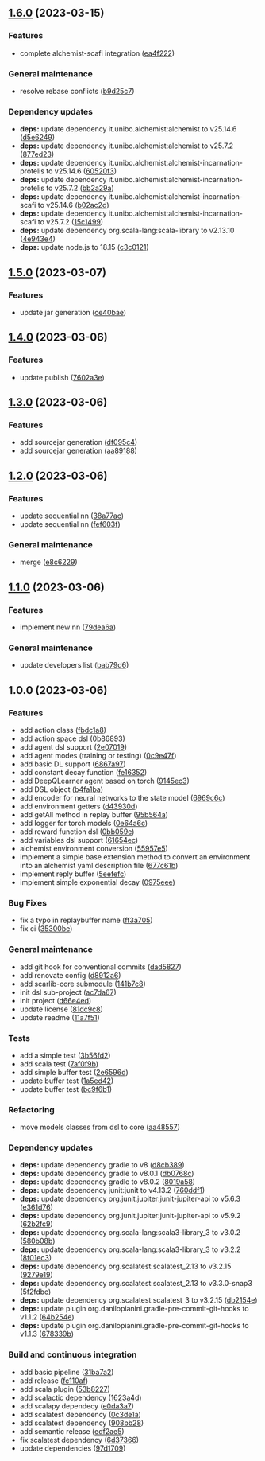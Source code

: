 ## [1.6.0](https://github.com/ScaRLib-group/ScaRLib/compare/1.5.0...1.6.0) (2023-03-15)


### Features

* complete alchemist-scafi integration ([ea4f222](https://github.com/ScaRLib-group/ScaRLib/commit/ea4f2228a3fd398f15e37797fdec1b888b517389))


### General maintenance

* resolve rebase conflicts ([b9d25c7](https://github.com/ScaRLib-group/ScaRLib/commit/b9d25c73b4d7107f9a215bb5ca2f4c4ca0487ea4))


### Dependency updates

* **deps:** update dependency it.unibo.alchemist:alchemist to v25.14.6 ([d5e6249](https://github.com/ScaRLib-group/ScaRLib/commit/d5e624987d9d985733297120bd60f087bad6a2dd))
* **deps:** update dependency it.unibo.alchemist:alchemist to v25.7.2 ([877ed23](https://github.com/ScaRLib-group/ScaRLib/commit/877ed2355cc8a9b28ea66f97cc986c85e8541094))
* **deps:** update dependency it.unibo.alchemist:alchemist-incarnation-protelis to v25.14.6 ([60520f3](https://github.com/ScaRLib-group/ScaRLib/commit/60520f37347f47e26978f2ae54eaaf4cce553fd2))
* **deps:** update dependency it.unibo.alchemist:alchemist-incarnation-protelis to v25.7.2 ([bb2a29a](https://github.com/ScaRLib-group/ScaRLib/commit/bb2a29a9666bb1308d3ddb29abc33413f731c4a3))
* **deps:** update dependency it.unibo.alchemist:alchemist-incarnation-scafi to v25.14.6 ([b02ac2d](https://github.com/ScaRLib-group/ScaRLib/commit/b02ac2d3c33e763c4e7f01eccc888bfcb62311ee))
* **deps:** update dependency it.unibo.alchemist:alchemist-incarnation-scafi to v25.7.2 ([15c1499](https://github.com/ScaRLib-group/ScaRLib/commit/15c14993d85595b9f6cea0316be225871318bc98))
* **deps:** update dependency org.scala-lang:scala-library to v2.13.10 ([4e943e4](https://github.com/ScaRLib-group/ScaRLib/commit/4e943e477f543f54c6b9a25d5f71d4b7e75ae52e))
* **deps:** update node.js to 18.15 ([c3c0121](https://github.com/ScaRLib-group/ScaRLib/commit/c3c01211a6739d59e59f78142a77c53611886ca5))

## [1.5.0](https://github.com/davidedomini/ScaRLib/compare/1.4.0...1.5.0) (2023-03-07)


### Features

* update jar generation ([ce40bae](https://github.com/davidedomini/ScaRLib/commit/ce40bae25af4aff59b96f141406d798fd2f860ab))

## [1.4.0](https://github.com/davidedomini/ScaRLib/compare/1.3.0...1.4.0) (2023-03-06)


### Features

* update publish ([7602a3e](https://github.com/davidedomini/ScaRLib/commit/7602a3e0531e6b0095bd7b819d60e480b2aa59c2))

## [1.3.0](https://github.com/davidedomini/ScaRLib/compare/1.2.0...1.3.0) (2023-03-06)


### Features

* add sourcejar generation ([df095c4](https://github.com/davidedomini/ScaRLib/commit/df095c407f2912703edbf3a52465fea4035e2904))
* add sourcejar generation ([aa89188](https://github.com/davidedomini/ScaRLib/commit/aa8918845251fa480d670c6c10e76fdbc79c1e70))

## [1.2.0](https://github.com/davidedomini/ScaRLib/compare/1.1.0...1.2.0) (2023-03-06)


### Features

* update sequential nn ([38a77ac](https://github.com/davidedomini/ScaRLib/commit/38a77ace69796f6b6c144802b3324485cc994cd2))
* update sequential nn ([fef603f](https://github.com/davidedomini/ScaRLib/commit/fef603f5734bca7cc67bd0dabda11115e6bc88a9))


### General maintenance

* merge ([e8c6229](https://github.com/davidedomini/ScaRLib/commit/e8c6229febda20d0335a792c88802ca093c2f0eb))

## [1.1.0](https://github.com/davidedomini/ScaRLib/compare/1.0.0...1.1.0) (2023-03-06)


### Features

* implement new nn ([79dea6a](https://github.com/davidedomini/ScaRLib/commit/79dea6a6269895296c07ab6dab1e0cda1f053c04))


### General maintenance

* update developers list ([bab79d6](https://github.com/davidedomini/ScaRLib/commit/bab79d6f7a0aafda809477edfcfa4f8828afe72b))

## 1.0.0 (2023-03-06)


### Features

* add action class ([fbdc1a8](https://github.com/davidedomini/ScaRLib/commit/fbdc1a8038eba157f53a4ab486c7ee8adea19699))
* add action space dsl ([0b86893](https://github.com/davidedomini/ScaRLib/commit/0b86893b9aae12232df681e24dc105289d058f46))
* add agent dsl support ([2e07019](https://github.com/davidedomini/ScaRLib/commit/2e07019a01c6b1c6a60653b08509dbc5b47251cd))
* add agent modes (training or testing) ([0c9e47f](https://github.com/davidedomini/ScaRLib/commit/0c9e47fc9708853f0af7f07d364280217e7e8467))
* add basic DL support ([6867a97](https://github.com/davidedomini/ScaRLib/commit/6867a977d6cfb5c61abce9ac8b414ea9bca9ad00))
* add constant decay function ([fe16352](https://github.com/davidedomini/ScaRLib/commit/fe16352d418bf448d8e8f1f1e36637912b014285))
* add DeepQLearner agent based on torch ([9145ec3](https://github.com/davidedomini/ScaRLib/commit/9145ec3948f3f86c0c82a076cd4aeeec7100a536))
* add DSL object ([b4fa1ba](https://github.com/davidedomini/ScaRLib/commit/b4fa1ba757f7fbfc683b74e0c249897a5e5c4d93))
* add encoder for neural networks to the state model ([6969c6c](https://github.com/davidedomini/ScaRLib/commit/6969c6ce4fb55581db498db3eed7ba5d2a18a922))
* add environment getters ([d43930d](https://github.com/davidedomini/ScaRLib/commit/d43930d5c90d20bcef83404d7a1863153b910079))
* add getAll method in replay buffer ([95b564a](https://github.com/davidedomini/ScaRLib/commit/95b564a9f3c7275067b90db25ce912e96e9859f4))
* add logger for torch models ([0e64a6c](https://github.com/davidedomini/ScaRLib/commit/0e64a6c720d47025c3aef986bdfa1dde58dedffb))
* add reward function dsl ([0bb059e](https://github.com/davidedomini/ScaRLib/commit/0bb059e35d434ef72fe7e759c0028a8ebdc92565))
* add variables dsl support ([61654ec](https://github.com/davidedomini/ScaRLib/commit/61654ec46e919a450a1dde00122f1a64497df2b5))
* alchemist environment conversion ([55957e5](https://github.com/davidedomini/ScaRLib/commit/55957e526a4194bb45f69aac5c641c3b573846aa))
* implement a simple base extension method to convert an environment into an alchemist yaml description file ([677c61b](https://github.com/davidedomini/ScaRLib/commit/677c61bb9a1490725ea1a1630399c6a6440af98a))
* implement reply buffer ([5eefefc](https://github.com/davidedomini/ScaRLib/commit/5eefefc1550e40658742d7961fee28e04f5e1989))
* implement simple exponential decay ([0975eee](https://github.com/davidedomini/ScaRLib/commit/0975eeee0291d2f7010780bbab2823890841e96f))


### Bug Fixes

* fix a typo in replaybuffer name ([ff3a705](https://github.com/davidedomini/ScaRLib/commit/ff3a7054a53b954077b96918719bc98b86fa3418))
* fix ci ([35300be](https://github.com/davidedomini/ScaRLib/commit/35300bede45d79845c5bd7349095c47c154a56eb))


### General maintenance

* add git hook for conventional commits ([dad5827](https://github.com/davidedomini/ScaRLib/commit/dad5827500d4c877f5f87d4ad9390f42302fe553))
* add renovate config ([d8912a6](https://github.com/davidedomini/ScaRLib/commit/d8912a6bca11df9331b487803123f0464d6f92de))
* add scarlib-core submodule ([141b7c8](https://github.com/davidedomini/ScaRLib/commit/141b7c8bfc09ec96877ade9a847b20e99b0e4ad0))
* init dsl sub-project ([ac7da67](https://github.com/davidedomini/ScaRLib/commit/ac7da6791e0aac1f6520773c83209e47ee300641))
* init project ([d66e4ed](https://github.com/davidedomini/ScaRLib/commit/d66e4ed36c870fba7d683631d6fd1caf277afee9))
* update license ([81dc9c8](https://github.com/davidedomini/ScaRLib/commit/81dc9c8fb04c1915e4b5dc63008849810d70db2a))
* update readme ([11a7f51](https://github.com/davidedomini/ScaRLib/commit/11a7f5141bc5450f38fc327c322d675137ad1a10))


### Tests

* add a simple test ([3b56fd2](https://github.com/davidedomini/ScaRLib/commit/3b56fd28d9b3b9a3e29ddea0a2a0056e86b1909e))
* add scala test ([7af0f9b](https://github.com/davidedomini/ScaRLib/commit/7af0f9b89e664ac7811d6a5877da484a60935d4f))
* add simple buffer test ([2e6596d](https://github.com/davidedomini/ScaRLib/commit/2e6596d2600658b2d640ae9bfcfa12a429807e00))
* update buffer test ([1a5ed42](https://github.com/davidedomini/ScaRLib/commit/1a5ed421def193fa2a6a6b4a24e5106906b9a271))
* update buffer test ([bc9f6b1](https://github.com/davidedomini/ScaRLib/commit/bc9f6b1b99feba718dd4a1a818faedc8c7dde99b))


### Refactoring

* move models classes from dsl to core ([aa48557](https://github.com/davidedomini/ScaRLib/commit/aa48557b80942ed2e58d66bb28eeb5f81c6343a0))


### Dependency updates

* **deps:** update dependency gradle to v8 ([d8cb389](https://github.com/davidedomini/ScaRLib/commit/d8cb389646938e75983fc642f89d6386d4d29868))
* **deps:** update dependency gradle to v8.0.1 ([db0768c](https://github.com/davidedomini/ScaRLib/commit/db0768c65fab4e07ea043bb13b811c7e0d8b6c7c))
* **deps:** update dependency gradle to v8.0.2 ([8019a58](https://github.com/davidedomini/ScaRLib/commit/8019a584b4464a490145869c7292c282f43a65f8))
* **deps:** update dependency junit:junit to v4.13.2 ([760ddf1](https://github.com/davidedomini/ScaRLib/commit/760ddf122d797f8cd06337ee29a7899c2900a68e))
* **deps:** update dependency org.junit.jupiter:junit-jupiter-api to v5.6.3 ([e361d76](https://github.com/davidedomini/ScaRLib/commit/e361d7625860c93d4ea6113c5da93a74e5cb400b))
* **deps:** update dependency org.junit.jupiter:junit-jupiter-api to v5.9.2 ([62b2fc9](https://github.com/davidedomini/ScaRLib/commit/62b2fc947a9ac68d38ee0c8d4051769f6c8c2887))
* **deps:** update dependency org.scala-lang:scala3-library_3 to v3.0.2 ([580b08b](https://github.com/davidedomini/ScaRLib/commit/580b08b2a16ee5c1d658535e669743b134ea416b))
* **deps:** update dependency org.scala-lang:scala3-library_3 to v3.2.2 ([8f01ec3](https://github.com/davidedomini/ScaRLib/commit/8f01ec3c43c4d91de7a81d9eb0b3062512a3a96d))
* **deps:** update dependency org.scalatest:scalatest_2.13 to v3.2.15 ([9279e19](https://github.com/davidedomini/ScaRLib/commit/9279e1973b02ed9d33a10d1eee17ce991cc9fbbe))
* **deps:** update dependency org.scalatest:scalatest_2.13 to v3.3.0-snap3 ([5f2fdbc](https://github.com/davidedomini/ScaRLib/commit/5f2fdbca6cfdbb4ac8637023aec78a25016f2e22))
* **deps:** update dependency org.scalatest:scalatest_3 to v3.2.15 ([db2154e](https://github.com/davidedomini/ScaRLib/commit/db2154e06075c1037d358d6dc19a3ebf390fe4a4))
* **deps:** update plugin org.danilopianini.gradle-pre-commit-git-hooks to v1.1.2 ([64b254e](https://github.com/davidedomini/ScaRLib/commit/64b254e738e9b6e5b8e4e5551cddd66dc95474ee))
* **deps:** update plugin org.danilopianini.gradle-pre-commit-git-hooks to v1.1.3 ([678339b](https://github.com/davidedomini/ScaRLib/commit/678339bb0fb812b103f32a93fbd796c24cad6eb0))


### Build and continuous integration

* add basic pipeline ([31ba7a2](https://github.com/davidedomini/ScaRLib/commit/31ba7a2a6792a6c920e13e5c11ba20a7887b2795))
* add release ([fc110af](https://github.com/davidedomini/ScaRLib/commit/fc110af61d635bb93e572fec6c27db57f49cd27d))
* add scala plugin ([53b8227](https://github.com/davidedomini/ScaRLib/commit/53b8227bf5443ae022b7c1c52aba19badb14f680))
* add scalactic dependency ([1623a4d](https://github.com/davidedomini/ScaRLib/commit/1623a4d101bc0ca2a8dee9f7535e4834a08a4be0))
* add scalapy dependecy ([e0da3a7](https://github.com/davidedomini/ScaRLib/commit/e0da3a78a04aa7ab08730f3d5fb7e279c991ec3f))
* add scalatest dependency ([0c3de1a](https://github.com/davidedomini/ScaRLib/commit/0c3de1a6decf3bde9bf200a80040d02cb662506f))
* add scalatest dependency ([908bb28](https://github.com/davidedomini/ScaRLib/commit/908bb28d93f63c569592df25a9916f1a409b3693))
* add semantic release ([edf2ae5](https://github.com/davidedomini/ScaRLib/commit/edf2ae58aeabd892edfbac68fc80e071829590e8))
* fix scalatest dependency ([6d37366](https://github.com/davidedomini/ScaRLib/commit/6d3736674e046ef5421dbc4e3b26c2744d957dc2))
* update dependencies ([97d1709](https://github.com/davidedomini/ScaRLib/commit/97d170902f77ce203bf5a02c0e4b0be6e12ce7ea))

